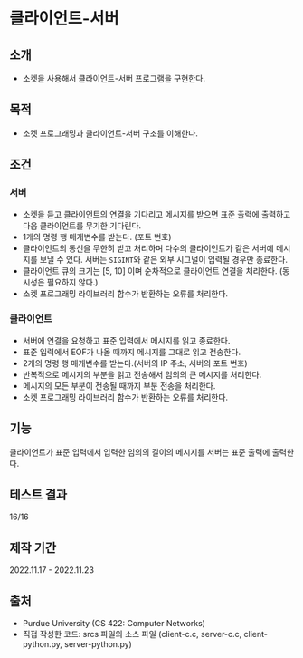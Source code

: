 # 클라이언트-서버

## 소개
* 소켓을 사용해서 클라이언트-서버 프로그램을 구현한다.

## 목적
* 소켓 프로그래밍과 클라이언트-서버 구조를 이해한다.

## 조건

### 서버
* 소켓을 듣고 클라이언트의 연결을 기다리고 메시지를 받으면 표준 출력에 출력하고 다음 클라이언트를 무기한 기다린다.
* 1개의 명령 행 매개변수를 받는다. (포트 번호)
* 클라이언트의 통신을 무한히 받고 처리하며 다수의 클라이언트가 같은 서버에 메시지를 보낼 수 있다. 서버는 `SIGINT`와 같은 외부 시그널이 입력될 경우만 종료한다. 
* 클라이언트 큐의 크기는 [5, 10] 이며 순차적으로 클라이언트 연결을 처리한다. (동시성은 필요하지 않다.)
* 소켓 프로그래밍 라이브러리 함수가 반환하는 오류를 처리한다.

### 클라이언트
* 서버에 연결을 요청하고 표준 입력에서 메시지를 읽고 종료한다.
* 표준 입력에서 EOF가 나올 때까지 메시지를 그대로 읽고 전송한다.
* 2개의 명령 행 매개변수를 받는다.(서버의 IP 주소, 서버의 포트 번호)
* 반복적으로 메시지의 부분을 읽고 전송해서 임의의 큰 메시지를 처리한다. 
* 메시지의 모든 부분이 전송될 때까지 부분 전송을 처리한다.
* 소켓 프로그래밍 라이브러리 함수가 반환하는 오류를 처리한다.

## 기능
클라이언트가 표준 입력에서 입력한 임의의 길이의 메시지를 서버는 표준 출력에 출력한다.

## 테스트 결과
16/16

## 제작 기간
2022.11.17 - 2022.11.23

## 출처
* Purdue University (CS 422: Computer Networks)
* 직접 작성한 코드: srcs 파일의 소스 파일 (client-c.c, server-c.c, client-python.py, server-python.py)
